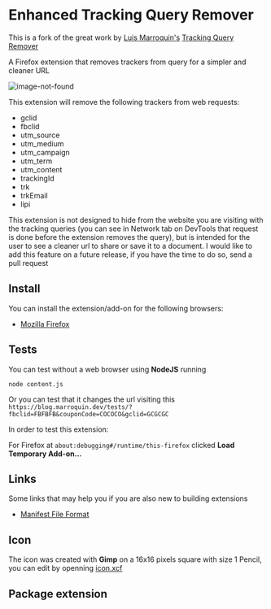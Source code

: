 # Enhanced Tracking Query Remover

This is a fork of the great work by [Luis Marroquin's](https://github.com/LuisEnMarroquin) [Tracking Query Remover](https://github.com/LuisEnMarroquin/tracking-query-remover)

A Firefox extension that removes trackers from query for a simpler and cleaner URL

![image-not-found](readme.jpg)

This extension will remove the following trackers from web requests:

* gclid
* fbclid
* utm_source
* utm_medium
* utm_campaign
* utm_term
* utm_content
* trackingId
* trk
* trkEmail
* lipi

This extension is not designed to hide from the website you are visiting with the tracking queries (you can see in Network tab on DevTools that request is done before the extension removes the query), but is intended for the user to see a cleaner url to share or save it to a document. I would like to add this feature on a future release, if you have the time to do so, send a pull request

## Install

You can install the extension/add-on for the following browsers:

* [Mozilla Firefox](https://addons.mozilla.org/en-US/firefox/addon/enhanced-tracking-query-remover/)

## Tests

You can test without a web browser using **NodeJS** running

```shell
node content.js
```

Or you can test that it changes the url visiting this `https://blog.marroquin.dev/tests/?fbclid=FBFBFB&couponCode=COCOCO&gclid=GCGCGC`

In order to test this extension:

For Firefox at `about:debugging#/runtime/this-firefox` clicked **Load Temporary Add-on…**

## Links

Some links that may help you if you are also new to building extensions

* [Manifest File Format](https://developer.chrome.com/extensions/manifest)

## Icon

The icon was created with **Gimp** on a 16x16 pixels square with size 1 Pencil, you can edit by openning [icon.xcf](icon.xcf)

## Package extension
